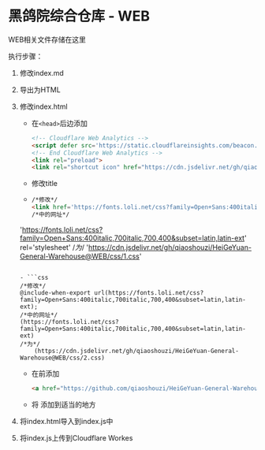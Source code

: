 # 黑鸽院综合仓库 - WEB

WEB相关文件存储在这里

执行步骤：

1. 修改index.md

2. 导出为HTML

3. 修改index.html
   
   - 在`<head>`后边添加

     ```html
     <!-- Cloudflare Web Analytics -->
     <script defer src='https://static.cloudflareinsights.com/beacon.min.js' data-cf-beacon='{"token": "8eb197ccf67d434cae4aaac2e41fd262"}'></script>
     <!-- End Cloudflare Web Analytics -->
     <link rel="preload">
     <link rel="shortcut icon" href="https://cdn.jsdelivr.net/gh/qiaoshouzi/HeiGeYuan-General-Warehouse@WEB/favicon/favicon.ico">
     ```
     
   - 修改title
   
   - ```html
     /*修改*/
     <link href='https://fonts.loli.net/css?family=Open+Sans:400italic,700italic,700,400&subset=latin,latin-ext' rel='stylesheet' type='text/css' />
     /*中的网址*/
    'https://fonts.loli.net/css?family=Open+Sans:400italic,700italic,700,400&subset=latin,latin-ext' rel='stylesheet'
     /*为*/
     'https://cdn.jsdelivr.net/gh/qiaoshouzi/HeiGeYuan-General-Warehouse@WEB/css/1.css'
     ```
     
   - ```css
   	 /*修改*/
   	 @include-when-export url(https://fonts.loli.net/css?family=Open+Sans:400italic,700italic,700,400&subset=latin,latin-ext);
   	 /*中的网址*/
   	 (https://fonts.loli.net/css?family=Open+Sans:400italic,700italic,700,400&subset=latin,latin-ext)
   	 /*为*/
		 (https://cdn.jsdelivr.net/gh/qiaoshouzi/HeiGeYuan-General-Warehouse@WEB/css/2.css)
   	```
   
   - 在</body>前添加
    
     ```html
     <a href="https://github.com/qiaoshouzi/HeiGeYuan-General-Warehouse" class="github-corner" aria-label="View source on GitHub"><svg width="80" height="80" viewBox="0 0 250 250" style="fill:#151513; color:#fff; position: absolute; top: 0; border: 0; right: 0;" aria-hidden="true"><path d="M0,0 L115,115 L130,115 L142,142 L250,250 L250,0 Z"></path><path d="M128.3,109.0 C113.8,99.7 119.0,89.6 119.0,89.6 C122.0,82.7 120.5,78.6 120.5,78.6 C119.2,72.0 123.4,76.3 123.4,76.3 C127.3,80.9 125.5,87.3 125.5,87.3 C122.9,97.6 130.6,101.9 134.4,103.2" fill="currentColor" style="transform-origin: 130px 106px;" class="octo-arm"></path><path d="M115.0,115.0 C114.9,115.1 118.7,116.5 119.8,115.4 L133.7,101.6 C136.9,99.2 139.9,98.4 142.2,98.6 C133.8,88.0 127.5,74.4 143.8,58.0 C148.5,53.4 154.0,51.2 159.7,51.0 C160.3,49.4 163.2,43.6 171.4,40.1 C171.4,40.1 176.1,42.5 178.8,56.2 C183.1,58.6 187.2,61.8 190.9,65.4 C194.5,69.0 197.7,73.2 200.1,77.6 C213.8,80.2 216.3,84.9 216.3,84.9 C212.7,93.1 206.9,96.0 205.4,96.6 C205.1,102.4 203.0,107.8 198.3,112.5 C181.9,128.9 168.3,122.5 157.7,114.1 C157.9,116.9 156.7,120.9 152.7,124.9 L141.0,136.5 C139.8,137.7 141.6,141.9 141.8,141.8 Z" fill="currentColor" class="octo-body"></path></svg></a><style>.github-corner:hover .octo-arm{animation:octocat-wave 560ms ease-in-out}@keyframes octocat-wave{0%,100%{transform:rotate(0)}20%,60%{transform:rotate(-25deg)}40%,80%{transform:rotate(10deg)}}@media (max-width:500px){.github-corner:hover .octo-arm{animation:none}.github-corner .octo-arm{animation:octocat-wave 560ms ease-in-out}}</style>
     ```
  
   - 将<!--sse--> <!--/sse-->添加到适当的地方
  
4. 将index.html导入到index.js中

5. 将index.js上传到Cloudflare Workes